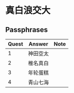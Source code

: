#	真白浪交大

##	Passphrases

|Quest|Answer|Note|
|-----|------|----|
| 1 | 神田空太 | |
| 2 | 椎名真白 | |
| 3 | 年轮蛋糕 | |
| 4 | 青山七海 | |
